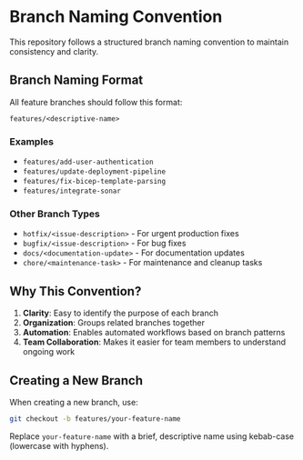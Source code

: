 # Branch Naming Convention

This repository follows a structured branch naming convention to maintain consistency and clarity.

## Branch Naming Format

All feature branches should follow this format:
```
features/<descriptive-name>
```

### Examples
- `features/add-user-authentication`
- `features/update-deployment-pipeline`
- `features/fix-bicep-template-parsing`
- `features/integrate-sonar`

### Other Branch Types
- `hotfix/<issue-description>` - For urgent production fixes
- `bugfix/<issue-description>` - For bug fixes
- `docs/<documentation-update>` - For documentation updates
- `chore/<maintenance-task>` - For maintenance and cleanup tasks

## Why This Convention?

1. **Clarity**: Easy to identify the purpose of each branch
2. **Organization**: Groups related branches together
3. **Automation**: Enables automated workflows based on branch patterns
4. **Team Collaboration**: Makes it easier for team members to understand ongoing work

## Creating a New Branch

When creating a new branch, use:
```bash
git checkout -b features/your-feature-name
```

Replace `your-feature-name` with a brief, descriptive name using kebab-case (lowercase with hyphens).